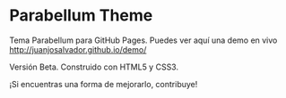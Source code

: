 Parabellum Theme
================

Tema Parabellum para GitHub Pages. Puedes ver aquí una demo en vivo http://juanjosalvador.github.io/demo/

Versión Beta. Construido con HTML5 y CSS3.

¡Si encuentras una forma de mejorarlo, contribuye!
